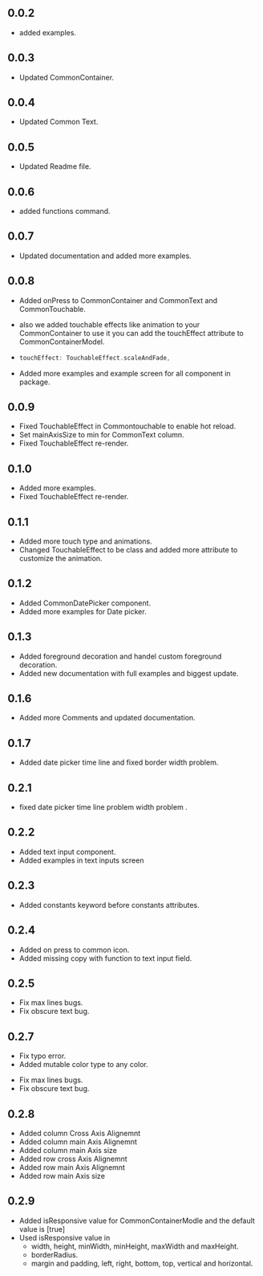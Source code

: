 ## 0.0.2

- added examples.

## 0.0.3

- Updated CommonContainer.

## 0.0.4

- Updated Common Text.

## 0.0.5

- Updated Readme file.

## 0.0.6

- added functions command.

## 0.0.7

- Updated documentation and added more examples.

## 0.0.8

- Added onPress to CommonContainer and CommonText and CommonTouchable.
- also we added touchable effects like animation to your CommonContainer to use it you can add the touchEffect attribute to CommonContainerModel.

- ```dart
  touchEffect: TouchableEffect.scaleAndFade,
  ```
- Added more examples and example screen for all component in package.

## 0.0.9

- Fixed TouchableEffect in Commontouchable to enable hot reload.
- Set mainAxisSize to min for CommonText column.
- Fixed TouchableEffect re-render.

## 0.1.0

- Added more examples.
- Fixed TouchableEffect re-render.

## 0.1.1

- Added more touch type and animations.
- Changed TouchableEffect to be class and added more attribute to customize the animation.

## 0.1.2

- Added CommonDatePicker component.
- Added more examples for Date picker.

## 0.1.3

- Added foreground decoration and handel custom foreground decoration.
- Added new documentation with full examples and biggest update.

## 0.1.6

- Added more Comments and updated documentation.

## 0.1.7

- Added date picker time line and fixed border width problem.

## 0.2.1

- fixed date picker time line problem width problem .

## 0.2.2

- Added text input component.
- Added examples in text inputs screen

## 0.2.3

- Added constants keyword before constants attributes.

## 0.2.4

- Added on press to common icon.
- Added missing copy with function to text input field.

## 0.2.5
* Fix max lines bugs.
* Fix obscure text bug.

## 0.2.7
* Fix typo error.
* Added mutable color type to any color.

- Fix max lines bugs.
- Fix obscure text bug.

## 0.2.8

- Added column Cross Axis Alignemnt
- Added column main Axis Alignemnt
- Added column main Axis size
- Added row cross Axis Alignemnt
- Added row main Axis Alignemnt
- Added row main Axis size

## 0.2.9

- Added isResponsive value for CommonContainerModle and the default value is [true]
- Used isResponsive value in 
  - width, height, minWidth, minHeight, maxWidth and maxHeight.
  - borderRadius.
  - margin and padding, left, right, bottom, top, vertical and horizontal.
